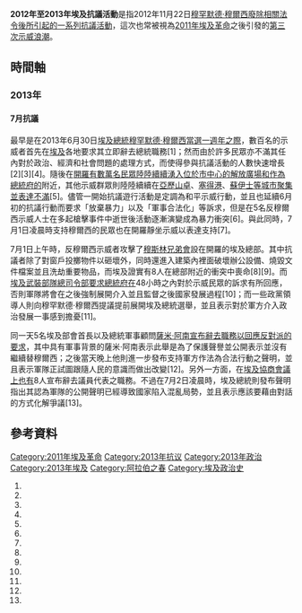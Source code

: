 **2012年至2013年埃及抗議活動**是指2012年11月22日[穆罕默德·穆爾西廢除相關法令後所引起的一系列抗議活動](https://zh.wikipedia.org/wiki/穆罕默德·穆爾西 "wikilink")，這次也常被視為[2011年埃及革命](../Page/2011年埃及革命.md "wikilink")之後引發的[第三次示威浪潮](https://zh.wikipedia.org/wiki/穆罕默德·穆爾西統治後的2011年埃及革命時間軸_\(2012年7月至10月\) "wikilink")。

## 時間軸

### 2013年

#### 7月抗議

最早是在2013年6月30日[埃及總統](https://zh.wikipedia.org/wiki/埃及總統 "wikilink")[穆罕默德·穆爾西當選一週年之際](https://zh.wikipedia.org/wiki/穆罕默德·穆爾西 "wikilink")，數百名的示威者首先在[埃及](../Page/埃及.md "wikilink")各地要求其立即辭去總統職務\[1\]；然而由於許多民眾亦不滿其任內對於政治、經濟和社會問題的處理方式，而使得參與抗議活動的人數快速增長\[2\]\[3\]\[4\]。隨後在[開羅有數萬名民眾陸陸續續湧入位於市中心的](https://zh.wikipedia.org/wiki/開羅 "wikilink")[解放廣場和作為總統府的](https://zh.wikipedia.org/wiki/解放廣場 "wikilink")附近，其他示威群眾則陸陸續續在[亞歷山卓](https://zh.wikipedia.org/wiki/亞歷山卓 "wikilink")、[塞得港](https://zh.wikipedia.org/wiki/塞得港 "wikilink")、[蘇伊士等城市聚集並表達不滿](https://zh.wikipedia.org/wiki/蘇伊士 "wikilink")\[5\]。儘管一開始抗議遊行活動是定調為和平示威行動，並且也延續6月初的抗議行動而要求「放棄暴力」以及「軍事合法化」等訴求，但是在5名反穆爾西示威人士在多起槍擊事件中逝世後活動逐漸演變成為暴力衝突\[6\]。與此同時，7月1日凌晨時支持穆爾西的民眾也在開羅靜坐示威以表達支持\[7\]。

7月1日上午時，反穆爾西示威者攻擊了[穆斯林兄弟會](../Page/穆斯林兄弟會.md "wikilink")設在開羅的埃及總部。其中抗議者除了對窗戶投擲物件以砸壞外，同時還進入建築內裡面破壞辦公設備、燒毀文件檔案並且洗劫重要物品，而埃及證實有8人在總部附近的衝突中喪命\[8\]\[9\]。而[埃及武裝部隊總司令部要求總統府在](https://zh.wikipedia.org/wiki/埃及武裝部隊 "wikilink")48小時之內對於示威民眾的訴求有所回應，否則軍隊將會在之後強制展開介入並且監督之後國家發展過程\[10\]；而一些政黨領導人則向穆罕默德·穆爾西提議提前展開埃及總統選舉，並且表示對於軍方介入政治發展一事感到擔憂\[11\]。

同一天5名埃及部會首長以及總統軍事顧問[薩米·阿南宣布辭去職務以回應反對派的要求](https://zh.wikipedia.org/wiki/薩米·阿南 "wikilink")，其中具有軍事背景的薩米·阿南表示此舉是為了保護聲譽並公開表示並沒有繼續替穆爾西；之後當天晚上他則進一步發布支持軍方作法為合法行動之聲明，並且表示軍隊正試圖跟隨人民的意識而做出改變\[12\]。另外一方面，在[埃及協商會議上也有](https://zh.wikipedia.org/wiki/埃及協商會議 "wikilink")8人宣布辭去議員代表之職務。不過在7月2日凌晨時，埃及總統則發布聲明指出其認為軍隊的公開聲明已經導致國家陷入混亂局勢，並且表示應該要藉由對話的方式化解爭議\[13\]。

## 參考資料

[Category:2011年埃及革命](https://zh.wikipedia.org/wiki/Category:2011年埃及革命 "wikilink")
[Category:2013年抗议](https://zh.wikipedia.org/wiki/Category:2013年抗议 "wikilink")
[Category:2013年政治](https://zh.wikipedia.org/wiki/Category:2013年政治 "wikilink")
[Category:2013年埃及](https://zh.wikipedia.org/wiki/Category:2013年埃及 "wikilink")
[Category:阿拉伯之春](https://zh.wikipedia.org/wiki/Category:阿拉伯之春 "wikilink")
[Category:埃及政治史](https://zh.wikipedia.org/wiki/Category:埃及政治史 "wikilink")

1.

2.
3.

4.

5.

6.
7.
8.

9.

10.

11.

12.

13.